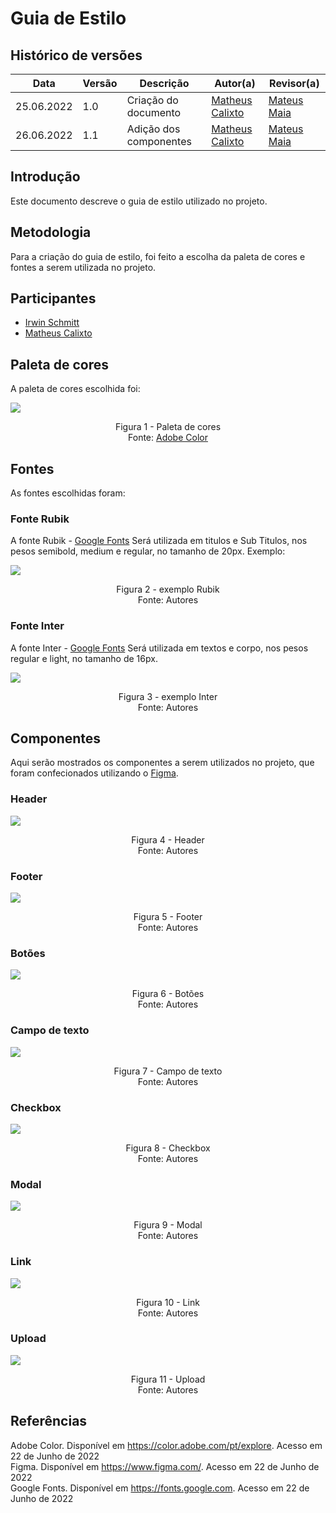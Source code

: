 # Guia de Estilo

## Histórico de versões
| Data       | Versão | Descrição              | Autor(a)                                         | Revisor(a)                                       |
| ---------- | ------ | ---------------------- | ------------------------------------------------ | ------------------------------------------------ |
| 25.06.2022 | 1.0    | Criação do documento   | [Matheus Calixto](https://github.com/matheuscvp) | [Mateus Maia](https://github.com/mateusmaiamaia) |
| 26.06.2022 | 1.1    | Adição dos componentes | [Matheus Calixto](https://github.com/matheuscvp) | [Mateus Maia](https://github.com/mateusmaiamaia) |

## Introdução

Este documento descreve o guia de estilo utilizado no projeto.

## Metodologia

Para a criação do guia de estilo, foi feito a escolha da paleta de cores e fontes a serem utilizada no projeto.

## Participantes

- [Irwin Schmitt](https://github.com/irwinschmitt)
- [Matheus Calixto](https://github.com/matheuscvp)

## Paleta de cores

A paleta de cores escolhida foi:

<img src="../../images/guiaDeEstilo/AdobeColor-Teals.jpeg" align = "center" />
<p align = "center"> 
Figura 1 - Paleta de cores <br>
Fonte: <a href="https://color.adobe.com/pt/explore">Adobe Color</a>
</p>

## Fontes

As fontes escolhidas foram:

### Fonte Rubik

A fonte Rubik - <a href="https://fonts.google.com/specimen/Rubik">Google Fonts</a>
Será utilizada em titulos e Sub Titulos, nos pesos semibold, medium e regular, no tamanho de 20px.
Exemplo:

<img src="../../images/preview-title.png" align = "center" />
<p align = "center"> 
Figura 2 - exemplo Rubik <br>
Fonte: Autores
</p>

### Fonte Inter

A fonte Inter - <a href="https://fonts.google.com/specimen/Inter">Google Fonts</a>
Será utilizada em textos e corpo, nos pesos regular e light, no tamanho de 16px.

<img src="../../images/preview-body.png" align = "center" />
<p align = "center"> 
Figura 3 - exemplo Inter <br>
Fonte: Autores
</p>

## Componentes

Aqui serão mostrados os componentes a serem utilizados no projeto, que foram confecionados utilizando o [Figma](https://www.figma.com/).

### Header

<img src="../../images/componentes/Header.png" align = "center" />
<p align = "center"> 
Figura 4 - Header <br>
Fonte: Autores
</p>

### Footer

<img src="../../images/componentes/Footer.png" align = "center" />
<p align = "center"> 
Figura 5 - Footer <br>
Fonte: Autores
</p>

### Botões

<img src="../../images/componentes/Button.png" align = "center" />
<p align = "center"> 
Figura 6 - Botões <br>
Fonte: Autores
</p>

### Campo de texto

<img src="../../images/componentes/Input.png" align = "center" />
<p align = "center"> 
Figura 7 - Campo de texto <br>
Fonte: Autores
</p>

### Checkbox

<img src="../../images/componentes/Checkbox.png" align = "center" />
<p align = "center"> 
Figura 8 - Checkbox <br>
Fonte: Autores
</p>

### Modal

<img src="../../images/componentes/Modal.png" align = "center" />
<p align = "center"> 
Figura 9 - Modal <br>
Fonte: Autores
</p>

### Link

<img src="../../images/componentes/Link.png" align = "center" />
<p align = "center"> 
Figura 10 - Link <br>
Fonte: Autores
</p>

### Upload

<img src="../../images/componentes/Upload.png" align = "center" />
<p align = "center"> 
Figura 11 - Upload <br>
Fonte: Autores
</p>

## Referências

Adobe Color. Disponível em <a href="https://color.adobe.com/pt/explore">https://color.adobe.com/pt/explore</a>. Acesso em 22 de Junho de 2022 <br>
Figma. Disponível em <a href="https://www.figma.com/">https://www.figma.com/</a>. Acesso em 22 de Junho de 2022 <br>
Google Fonts. Disponível em <a href="https://fonts.google.com">https://fonts.google.com</a>. Acesso em 22 de Junho de 2022